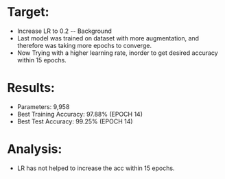 # Target:
* Increase LR to 0.2
-- Background
* Last model was trained on dataset with more augmentation, and therefore was taking more epochs to converge.
* Now Trying with a higher learning rate, inorder to get desired accuracy within 15 epochs.

# Results:
* Parameters: 9,958
* Best Training Accuracy: 97.88% (EPOCH 14)
* Best Test Accuracy: 99.25% (EPOCH 14)

# Analysis:
* LR has not helped to increase the acc within 15 epochs.
